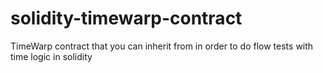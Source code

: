 # solidity-timewarp-contract
TimeWarp contract that you can inherit from in order to do flow tests with time logic in solidity
